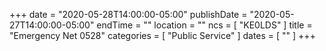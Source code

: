 +++
date = "2020-05-28T14:00:00-05:00"
publishDate = "2020-05-27T14:00:00-05:00"
endTime = ""
location = ""
ncs = [ "KE0LDS" ]
title = "Emergency Net 0528"
categories = [ "Public Service" ]
dates = [ "" ]
+++
